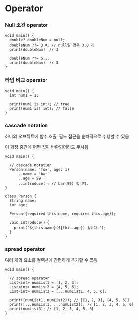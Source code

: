 # Operator

### Null 조건 operator

```
void main() {
  double? doubleNum = null;
  doubleNum ??= 3.0; // null일 경우 3.0 저
  print(doubleNum); // 3
  
  doubleNum ??= 5.1;
  print(doubleNum); // 3
}
```

### 타입 비교 operator

```
void main() {
  int num1 = 1;
  
  print(num1 is int); // true
  print(num1 is! int); // false
}
```

### cascade notation

하나의 오브젝트에 함수 호출, 필드 접근을 순차적으로 수행할 수 있음

이 과정 중간에 어떤 값이 반환되더라도 무시됨

```
void main() {

  // cascade notation
  Person(name: 'foo', age: 1)
      ..name = 'bar'
      ..age = 99
      ..introduce(); // bar(99) 입니다.
}
```

```
class Person {
  String name;
  int age;

  Person({required this.name, required this.age});

  void introduce() {
    print('${this.name}(${this.age}) 입니다.');
  }
}
```

### spread operator

여러 개의 요소를 컬렉션에 간편하게 추가할 수 있음

```
void main() {

  // spread operator
  List<int> numList1 = [1, 2, 3];
  List<int> numList2 = [4, 5, 6];
  List<int> numList3 = [...numList1, 4, 5, 6];

  print([numList1, numList2]); // [[1, 2, 3], [4, 5, 6]]
  print([...numList1, ...numList2]); // [1, 2, 3, 4, 5, 6]
  print(numList3); // [1, 2, 3, 4, 5, 6]
}
```

